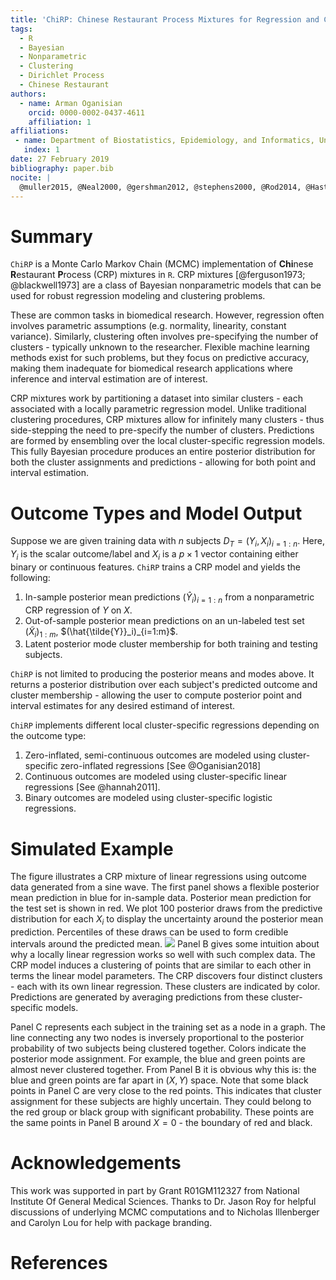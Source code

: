 ```yaml
---
title: 'ChiRP: Chinese Restaurant Process Mixtures for Regression and Clustering'
tags:
  - R
  - Bayesian
  - Nonparametric
  - Clustering
  - Dirichlet Process
  - Chinese Restaurant
authors:
  - name: Arman Oganisian
    orcid: 0000-0002-0437-4611
    affiliation: 1
affiliations:
 - name: Department of Biostatistics, Epidemiology, and Informatics, University of Pennsylvania
   index: 1
date: 27 February 2019
bibliography: paper.bib
nocite: | 
  @muller2015, @Neal2000, @gershman2012, @stephens2000, @Rod2014, @Hastings1970
---
```


# Summary
`ChiRP` is a Monte Carlo Markov Chain (MCMC) implementation of **Chi**nese **R**estaurant **P**rocess (CRP) mixtures in `R`. CRP mixtures [@ferguson1973; @blackwell1973] are a class of Bayesian nonparametric models that can be used for robust regression modeling and clustering problems.

These are common tasks in biomedical research. However, regression often involves parametric assumptions (e.g. normality, linearity, constant variance). Similarly, clustering often involves pre-specifying the number of clusters - typically unknown to the researcher. Flexible machine learning methods exist for such problems, but they focus on predictive accuracy, making them inadequate for biomedical research applications where inference and interval estimation are of interest.

CRP mixtures work by partitioning a dataset into similar clusters - each associated with a locally parametric regression model. Unlike traditional clustering procedures, CRP mixtures allow for infinitely many clusters - thus side-stepping the need to pre-specify the number of clusters. Predictions are formed by ensembling over the local cluster-specific regression models. This fully Bayesian procedure produces an entire posterior distribution for both the cluster assignments and predictions - allowing for both point and interval estimation. 

# Outcome Types and Model Output
Suppose we are given training data with $n$ subjects $D_T=(Y_i, X_i)_{i=1:n}$. Here, $Y_i$ is the scalar outcome/label and $X_i$ is a $p\times1$ vector containing either binary or continuous features. `ChiRP` trains a CRP model and yields the following:

1. In-sample posterior mean predictions $( \hat{Y}_{i} )_{i=1:n}$ from a nonparametric CRP regression of $Y$ on $X$.
2. Out-of-sample posterior mean predictions on an un-labeled test set $(\tilde{X}_i)_{1:m}$, $(\hat{\tilde{Y}}_i)_{i=1:m}$.
3. Latent posterior mode cluster membership for both training and testing subjects.

`ChiRP` is not limited to producing the posterior means and modes above. It returns a posterior distribution over each subject's predicted outcome and cluster membership - allowing the user to compute posterior point and interval estimates for any desired estimand of interest.

`ChiRP` implements different local cluster-specific regressions depending on the outcome type: 

1. Zero-inflated, semi-continuous outcomes are modeled using cluster-specific zero-inflated regressions [See @Oganisian2018]
2. Continuous outcomes are modeled using cluster-specific linear regressions [See @hannah2011].
3. Binary outcomes are modeled using cluster-specific logistic regressions.

# Simulated Example
The figure illustrates a CRP mixture of linear regressions using outcome data generated from a sine wave. The first panel shows a flexible posterior mean prediction in blue for in-sample data. Posterior mean prediction for the test set is shown in red. We plot 100 posterior draws from the predictive distribution for each $X_i$ to display the uncertainty around the posterior mean prediction. Percentiles of these draws can be used to form credible intervals around the predicted mean.
![](sine_fig.png)
Panel B gives some intuition about why a locally linear regression works so well with such complex data. The CRP model induces a clustering of points that are similar to each other in terms the linear model parameters. The CRP discovers four distinct clusters - each with its own linear regression. These clusters are indicated by color. Predictions are generated by averaging predictions from these cluster-specific models.

Panel C represents each subject in the training set as a node in a graph. The line connecting any two nodes is inversely proportional to the posterior probability of two subjects being clustered together. Colors indicate the posterior mode assignment. For example, the blue and green points are almost never clustered together. From Panel B it is obvious why this is: the blue and green points are far apart in $(X,Y)$ space. Note that some black points in Panel C are very close to the red points. This indicates that cluster assignment for these subjects are highly uncertain. They could belong to the red group or black group with significant probability. These points are the same points in Panel B around $X=0$ - the boundary of red and black.

# Acknowledgements
This work was supported in part by Grant R01GM112327 from National Institute Of General Medical
Sciences. Thanks to Dr. Jason Roy for helpful discussions of underlying MCMC computations and to Nicholas Illenberger and Carolyn Lou for help with package branding.

# References
